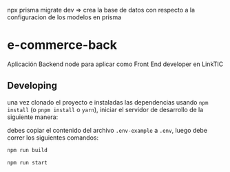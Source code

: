 npx prisma migrate dev => crea la base de datos con respecto a la configuracion de los modelos en prisma 
# e-commerce-back

Aplicación Backend node para aplicar como Front End developer en LinkTIC

## Developing

una vez clonado el proyecto e instaladas las dependencias usando `npm install` (o `pnpm install` o `yarn`), iniciar el servidor de desarrollo de la siguiente manera:

debes copiar el contenido del archivo `.env-example` a `.env`, luego debe correr los siguientes comandos: 

```bash
npm run build

npm run start
```

